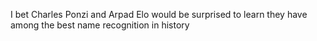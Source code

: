 I bet Charles Ponzi and Arpad Elo would be surprised to learn they have among the best name recognition in history

